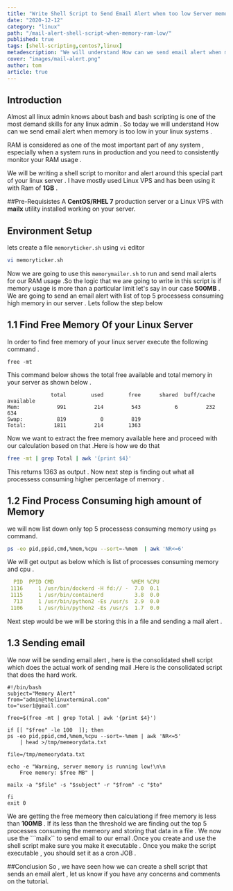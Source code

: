 ```yaml
---
title: "Write Shell Script to Send Email Alert when too low Server memory "
date: "2020-12-12"
category: "linux"
path: "/mail-alert-shell-script-when-memory-ram-low/"
published: true
tags: [shell-scripting,centos7,linux]
metadescription: "We will understand How can we send email alert when memory is too low in your linux systems.RAM is considered as one of the most important part of any system , especially when a system runs in production and you need to consistently monitor your RAM usage."
cover: "images/mail-alert.png"
author: tom
article: true
---
```


## Introduction

Almost all linux admin knows about bash and bash scripting is one of the most demand skills for any linux admin . So today we will understand How can we send email alert when memory is too low in your linux systems .

RAM is considered as one of the most important part of any system , especially when a system runs in production and you need to consistently monitor your RAM usage . 

We will be writing a shell script to monitor and alert around this special part of your linux server . I have mostly used Linux VPS and has been using it with Ram of **1GB** .


##Pre-Requisistes
A **CentOS/RHEL 7**  production server or a Linux VPS with **mailx** utility installed working on your server.

## Environment Setup
lets create a file `memoryticker.sh` using `vi` editor 
```bash
vi memoryticker.sh
```
Now we are going to use this `memorymailer.sh` to run and send mail alerts for our RAM usage .So the logic that we are going to write in this script is if memory usage is more than a particular limit let's say in our case **500MB** .
We are going to send an email alert with list of top 5 processess consuming high memory in our server . Lets follow the step below 

## 1.1 Find Free Memory Of your Linux  Server 
In order to find free memory of your linux server execute the following command . 

```shell
free -mt
```
This command below shows the total free available and total memory in your server as shown below .

```text
              total        used        free      shared  buff/cache   available
Mem:            991         214         543           6         232         634
Swap:           819           0         819
Total:         1811         214        1363
```
Now we want to extract the free memory available here and proceed with our calculation based on that .Here is how we do that 
```bash
free -mt | grep Total | awk '{print $4}'
```
This returns 1363 as output . Now next step is finding out what all processess consuming higher percentage of memory .

## 1.2 Find Process Consuming high amount of Memory 
we will now list down only top 5 processess consuming memory using ```ps``` command.
```bash
ps -eo pid,ppid,cmd,%mem,%cpu --sort=-%mem  | awk 'NR<=6'
```
We will get output as below which is list of processes consuming memory and cpu .

```yaml
  PID  PPID CMD                         %MEM %CPU
 1116     1 /usr/bin/dockerd -H fd:// -  7.0  0.1
 1115     1 /usr/bin/containerd          3.8  0.0
  713     1 /usr/bin/python2 -Es /usr/s  2.9  0.0
 1106     1 /usr/bin/python2 -Es /usr/s  1.7  0.0
```
Next step would be we will be storing this in a file and sending a mail alert .
## 1.3 Sending email 
We now will be sending email alert , here is the consolidated shell script which does the actual work of sending mail .Here is the consolidated script that does the hard work.

```shell
#!/bin/bash 
subject="Memory Alert"
from="admin@thelinuxterminal.com"
to="user1@gmail.com"

free=$(free -mt | grep Total | awk '{print $4}')

if [[ "$free" -le 100  ]]; then
ps -eo pid,ppid,cmd,%mem,%cpu --sort=-%mem | awk 'NR<=5'
    | head >/tmp/memeorydata.txt

file=/tmp/memeorydata.txt

echo -e "Warning, server memory is running low!\n\n
    Free memory: $free MB" |

mailx -a "$file" -s "$subject" -r "$from" -c "$to"

fi
exit 0

```
We are getting the free memeory then calculationg if free memory is less than **100MB** . If its less than the threshold we are finding out the top 5 processes consuming the memeory and storing that data in a file . 
We now use the ```mailx`` to send email to our email .Once you create and use the shell script make sure you make it executable . 
Once you make the script executable , you should set it as a cron JOB .

##Conclusion 
So , we have seen how we can create a shell script that sends an email alert , let us know if you have any concerns and comments on the tutorial.
